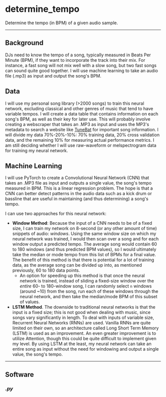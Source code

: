 # determine_tempo
Determine the tempo (in BPM) of a given audio sample.

---

## Background

DJs need to know the tempo of a song, typically measured in Beats Per Minute (BPM), if they want to incorporate the track into their mix. For instance, a fast song will not mix well with a slow song, but two fast songs can sound quite good together. I will use machine learning to take an audio file (.mp3) as input and output the song's BPM.


## Data

I will use my personal song library (>2000 songs) to train this neural network, excluding classical and other genres of music that tend to have variable tempos. I will create a data table that contains information on each song's BPM, as well as their key for later use. This will probably involve creating a webscraper that takes an .MP3 as input and uses the MP3's metadata to search a website like [TuneBat](https://tunebat.com/) for important song information. I will divide my data 70%-20%-10%: 70% training data, 20% cross validation data, and the remaining 10% for measuring actual performance metrics. I am still deciding whether I will use raw-waveform or melspectrogram data for training my neural network.


## Machine Learning

I will use PyTorch to create a Convolutional Neural Network (CNN) that takes an .MP3 file as input and outputs a single value, the song's tempo measured in BPM. This is a linear regression problem. The hope is that a CNN can better detect patterns in the audio data such as a kick drum or bassline that are useful in maintaining (and thus determining) a song's tempo.

I can use two approaches for this neural network:

- **Window Method**: Because the input of a CNN needs to be of a fixed size, I can train my network on 8-second (or any other amount of time) snippets of audio: *windows*. Using the same window size on which my neural network was trained, I would then scan over a song and for each window output a predicted tempo. The average song would contain 60 to 180 windows (and thus predicted BPM values), so I would ultimately take the median or mode tempo from this list of BPMs for a final value. The benefit of this method is that there is potential for a lot of training data, as the average song can be divided up into, as mentioned previously, 60 to 180 data points.
    - An option for speeding up this method is that once the neural network is trained, instead of sliding a fixed-size window over the *entire* 60- to 180-window song, I can randomly select `n` windows (around ~10) from the song, run each of these windows through the neural network, and then take the median/mode BPM of this subset of values.
- **LSTM Method**. The downside to traditional neural networks is that the input is a fixed size; this is not good when dealing with music, since songs vary significantly in length. To deal with inputs of variable size, Recurrent Neural Networks (RNNs) are used. Vanilla RNNs are quite limited on their own, so an architecture called Long Short Term Memory (LSTM) is used as an improvement. An even greater improvement is to utilize Attention, though this could be quite difficult to implement given my level. By using LSTM at the least, my neural network can take an entire song as input without the need for windowing and output a single value, the song's tempo.

---

## Software

### *.py*